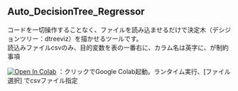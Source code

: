 ## Auto_DecisionTree_Regressor
コードを一切操作することなく、ファイルを読み込ませるだけで決定木（デシジョンツリー：dtreeviz）を描かせるツールです。\
読込みファイルcsvのみ、目的変数を表の一番右に、カラム名は英字に、が制約事項

[![Open In Colab](https://colab.research.google.com/assets/colab-badge.svg)](https://colab.research.google.com/github/hima2b4/DecisionTree-Code/blob/master/Auto_DecisionTree_Regressor.ipynb)
：クリックでGoogle Colab起動。ランタイム実行、[ファイル選択] でcsvファイル指定
